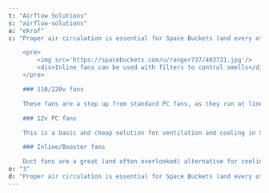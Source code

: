 ```yaml
---
t: "Airflow Solutions"
s: "airflow-solutions"
a: "ekrof"
c: "Proper air circulation is essential for Space Buckets (and every other kind of indoor garden). **Your bucket needs good ventilation to extract the heat** from the [CFL bulbs](https://amzn.to/3jMfTYw) (or LED lights), and also to give the plant breaths of fresh air and plenty of CO2. In this section we review good ventilation solutions that you can use for cooling your always trusty bucket garden.

    <pre>
        <img src='https://spacebuckets.com/u/ranger737/403731.jpg'/>
        <div>Inline fans can be used with filters to control smells</div>
    </pre>

    ### 110/220v fans

    These fans are a step up from standard PC fans, as they run at line voltage (110v or 220v, depending on where you live). _This cooling solution is sturdy and reliable_, protected with a metal frame. Most of these fans also come wired with a plug for easy installation in the garden. A typical 110v fan works at about 50CFM, with a noise level of 40dBA. **These units have 40% more airflow than PC fans**, which makes them a good choice for cooling small spaces (and also for DIY carbon filters such as this one).

    ### 12v PC fans

    This is a basic and cheap solution for ventilation and cooling in Space Buckets. _PC fans are easy to find and recycle, and they provide enough airflow_ to extract the heat from your garden. Keep in mind that in order to run PC fans you need a 12v power supply, which are also cheap and readily available. With 1A you can run 2 fans safely, though your mileage may vary and testing is always recommended. A typical 12v PC fan works at about 30 CFM (Cubic Feet per Minute) with a noise level of 26 dBA. These are usually not b enough to handle carbon filters.

    ### Inline/Booster fans

    Duct fans are a great (and often overlooked) alternative for cooling Space Buckets, as they provide good airflow: the 4' version provides about 100 CFM, which is 70% more than standard PC fans. **These inline fans can be used in high temperature situations** to extract the heat from the bulbs. These fans also work at line voltage (110v or 220v), and they come already wired with a plug, so installation is a matter of fitting it in the bucket and turning it on. Booste fans are cheaper kind of inline fan, which can be also used for odor carbon filtering."
o: "3"
d: "Proper air circulation is essential for Space Buckets (and every other kind of indoor garden). Your bucket needs good ventilation to extract the heat from the CFL bulbs (or LED lights), and also to give the plant breaths of fresh air and plenty of CO2."
---
```

